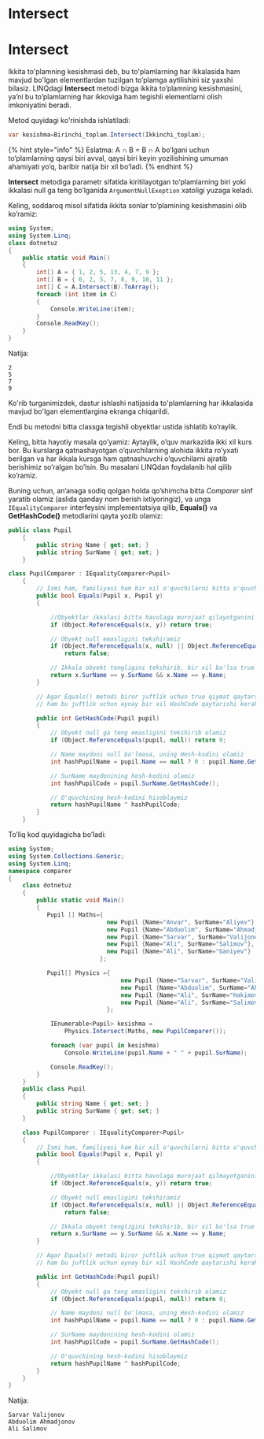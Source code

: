 # Intersect

# Intersect

Ikkita to'plamning kesishmasi deb, bu to'plamlarning har ikkalasida ham mavjud bo'lgan elementlardan tuzilgan to’plamga aytilishini siz yaxshi bilasiz. LINQdagi **Intersect** metodi bizga ikkita to’plamning kesishmasini, ya’ni bu to’plamlarning har ikkoviga ham tegishli elementlarni olish imkoniyatini beradi. 

Metod quyidagi ko'rinishda ishlatiladi:
```csharp
var kesishma=Birinchi_toplam.Intersect(Ikkinchi_toplam);
```
{% hint style="info" %}
  Eslatma: A ∩ B = B ∩ A bo’lgani uchun to’plamlarning qaysi biri avval, qaysi biri keyin yozilishining umuman ahamiyati yo’q, baribir natija bir xil bo’ladi.
{% endhint %}


**Intersect** metodiga parametr sifatida kiritilayotgan to’plamlarning biri yoki ikkalasi null ga teng bo’lganida `ArgumentNullExeption` xatoligi yuzaga keladi.

Keling, soddaroq misol sifatida ikkita sonlar to’plamining kesishmasini olib ko’ramiz:
```csharp 
using System;
using System.Linq;
class dotnetuz
{
    public static void Main()
    {
        int[] A = { 1, 2, 5, 13, 4, 7, 9 };
        int[] B = { 0, 2, 5, 7, 8, 9, 10, 11 };
        int[] C = A.Intersect(B).ToArray();
        foreach (int item in C)
        {
            Console.WriteLine(item);
        }
        Console.ReadKey();
    }
}
```
Natija:
```
2
5
7
9
```
Ko'rib turganimizdek, dastur ishlashi natijasida to'plamlarning har ikkalasida mavjud bo'lgan elementlargina ekranga chiqarildi.


Endi bu metodni bitta classga tegishli obyektlar ustida ishlatib ko’raylik. 

Keling, bitta hayotiy masala qo’yamiz: Aytaylik,  o’quv markazida ikki xil kurs bor. Bu kurslarga qatnashayotgan o’quvchilarning alohida ikkita ro’yxati berilgan va har ikkala kursga ham qatnashuvchi o’quvchilarni ajratib berishimiz so’ralgan bo’lsin. Bu masalani LINQdan foydalanib hal qilib ko’ramiz.

Buning uchun,  an’anaga sodiq qolgan holda qo’shimcha bitta *Comparer* sinf yaratib olamiz (aslida qanday nom berish ixtiyoringiz), va unga `IEqualityComparer` interfeysini implementatsiya qilib, **Equals()** va  **GetHashCode()** metodlarini qayta yozib olamiz:
```csharp
public class Pupil
    {
        public string Name { get; set; }
        public string SurName { get; set; }
    }

class PupilComparer : IEqualityComparer<Pupil>
    {
        // Ismi ham, familiyasi ham bir xil o'quvchilarni bitta o'quvchi deb hisoblaymiz
        public bool Equals(Pupil x, Pupil y)
        {

            //Obyektlar ikkalasi bitta havolaga murojaat qilayotganini tekshiramiz
            if (Object.ReferenceEquals(x, y)) return true;

            // Obyekt null emasligini tekshiramiz
            if (Object.ReferenceEquals(x, null) || Object.ReferenceEquals(y, null))
                return false;

            // Ikkala obyekt tengligini tekshirib, bir xil bo'lsa true qaytaramiz
            return x.SurName == y.SurName && x.Name == y.Name;
        }

        // Agar Equals() metodi biror juftlik uchun true qiymat qaytarsa, GetHashCode() metodi 
        // ham bu juftlik uchun aynay bir xil HashCode qaytarishi kerak:

        public int GetHashCode(Pupil pupil)
        {
            // Obyekt null ga teng emasligini tekshirib olamiz
            if (Object.ReferenceEquals(pupil, null)) return 0;

            // Name maydoni null bo'lmasa, uning Hesh-kodini olamiz
            int hashPupilName = pupil.Name == null ? 0 : pupil.Name.GetHashCode();

            // SurName maydonining hesh-kodini olamiz
            int hashPupilCode = pupil.SurName.GetHashCode();

            // O'quvchining hesh-kodini hisoblaymiz
            return hashPupilName ^ hashPupilCode;
        }
    }
```

To’liq kod quyidagicha bo’ladi:
```csharp
using System;
using System.Collections.Generic;
using System.Linq;
namespace comparer
{
    class dotnetuz
    {
        public static void Main()
        {
           Pupil [] Maths={ 
                            new Pupil {Name="Anvar", SurName="Aliyev"},
                            new Pupil {Name="Abduolim", SurName="Ahmadjonov"},
                            new Pupil {Name="Sarvar", SurName="Valijonov"},
                            new Pupil {Name="Ali", SurName="Salimov"},
                            new Pupil {Name="Ali", SurName="Ganiyev"}
                          };

           Pupil[] Physics ={                                
                                new Pupil {Name="Sarvar", SurName="Valijonov"},
                                new Pupil {Name="Abduolim", SurName="Ahmadjonov"},
                                new Pupil {Name="Ali", SurName="Hakimov"},
                                new Pupil {Name="Ali", SurName="Salimov"}
                            };

            IEnumerable<Pupil> kesishma =
                Physics.Intersect(Maths, new PupilComparer());

            foreach (var pupil in kesishma)
                Console.WriteLine(pupil.Name + " " + pupil.SurName);

            Console.ReadKey();
        }
    }
    public class Pupil
    {
        public string Name { get; set; }
        public string SurName { get; set; }
    }

    class PupilComparer : IEqualityComparer<Pupil>
    {
        // Ismi ham, familiyasi ham bir xil o'quvchilarni bitta o'quvchi deb hisoblaymiz
        public bool Equals(Pupil x, Pupil y)
        {

            //Obyektlar ikkalasi bitta havolaga murojaat qilmayotganini tekshiramiz
            if (Object.ReferenceEquals(x, y)) return true;

            // Obyekt null emasligini tekshiramiz
            if (Object.ReferenceEquals(x, null) || Object.ReferenceEquals(y, null))
                return false;

            // Ikkala obyekt tengligini tekshirib, bir xil bo'lsa true qaytaramiz
            return x.SurName == y.SurName && x.Name == y.Name;
        }

        // Agar Equals() metodi biror juftlik uchun true qiymat qaytarsa, GetHashCode() metodi 
        // ham bu juftlik uchun aynay bir xil HashCode qaytarishi kerak:

        public int GetHashCode(Pupil pupil)
        {
            // Obyekt null ga teng emasligini tekshirib olamiz
            if (Object.ReferenceEquals(pupil, null)) return 0;

            // Name maydoni null bo'lmasa, uning Hesh-kodini olamiz
            int hashPupilName = pupil.Name == null ? 0 : pupil.Name.GetHashCode();

            // SurName maydonining hesh-kodini olamiz
            int hashPupilCode = pupil.SurName.GetHashCode();

            // O'quvchining hesh-kodini hisoblaymiz
            return hashPupilName ^ hashPupilCode;
        }
    }
}
```
Natija:
```
Sarvar Valijonov
Abduolim Ahmadjonov
Ali Salimov
```
